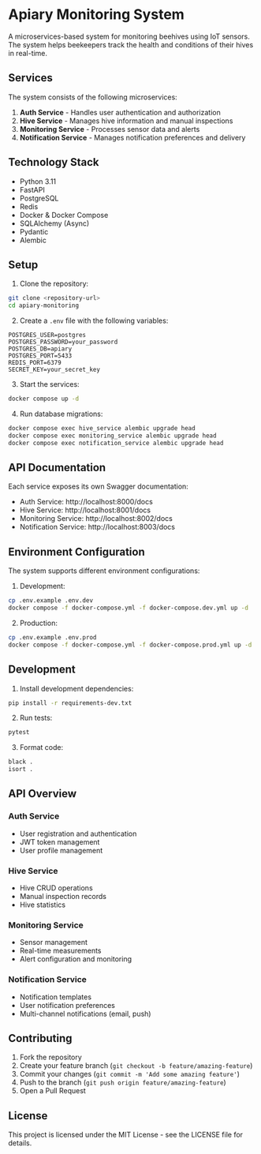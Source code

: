 # Apiary Monitoring System

A microservices-based system for monitoring beehives using IoT sensors. The system helps beekeepers track the health and conditions of their hives in real-time.

## Services

The system consists of the following microservices:

1. **Auth Service** - Handles user authentication and authorization
2. **Hive Service** - Manages hive information and manual inspections
3. **Monitoring Service** - Processes sensor data and alerts
4. **Notification Service** - Manages notification preferences and delivery

## Technology Stack

- Python 3.11
- FastAPI
- PostgreSQL
- Redis
- Docker & Docker Compose
- SQLAlchemy (Async)
- Pydantic
- Alembic

## Setup

1. Clone the repository:
```bash
git clone <repository-url>
cd apiary-monitoring
```

2. Create a `.env` file with the following variables:
```env
POSTGRES_USER=postgres
POSTGRES_PASSWORD=your_password
POSTGRES_DB=apiary
POSTGRES_PORT=5433
REDIS_PORT=6379
SECRET_KEY=your_secret_key
```

3. Start the services:
```bash
docker compose up -d
```

4. Run database migrations:
```bash
docker compose exec hive_service alembic upgrade head
docker compose exec monitoring_service alembic upgrade head
docker compose exec notification_service alembic upgrade head
```

## API Documentation

Each service exposes its own Swagger documentation:

- Auth Service: http://localhost:8000/docs
- Hive Service: http://localhost:8001/docs
- Monitoring Service: http://localhost:8002/docs
- Notification Service: http://localhost:8003/docs

## Environment Configuration

The system supports different environment configurations:

1. Development:
```bash
cp .env.example .env.dev
docker compose -f docker-compose.yml -f docker-compose.dev.yml up -d
```

2. Production:
```bash
cp .env.example .env.prod
docker compose -f docker-compose.yml -f docker-compose.prod.yml up -d
```

## Development

1. Install development dependencies:
```bash
pip install -r requirements-dev.txt
```

2. Run tests:
```bash
pytest
```

3. Format code:
```bash
black .
isort .
```

## API Overview

### Auth Service
- User registration and authentication
- JWT token management
- User profile management

### Hive Service
- Hive CRUD operations
- Manual inspection records
- Hive statistics

### Monitoring Service
- Sensor management
- Real-time measurements
- Alert configuration and monitoring

### Notification Service
- Notification templates
- User notification preferences
- Multi-channel notifications (email, push)

## Contributing

1. Fork the repository
2. Create your feature branch (`git checkout -b feature/amazing-feature`)
3. Commit your changes (`git commit -m 'Add some amazing feature'`)
4. Push to the branch (`git push origin feature/amazing-feature`)
5. Open a Pull Request

## License

This project is licensed under the MIT License - see the LICENSE file for details. 